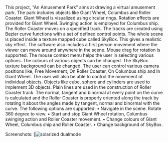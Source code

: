 This project, “An Amusement Park” aims at drawing a virtual amusement park. The park includes objects like Giant Wheel, Columbus and Roller Coaster. 
Giant Wheel is visualized using circular rings. Rotation effects are provided for Giant Wheel. Swinging action is employed for Columbus ship. The Roller Coaster moves on a specified track. The tracks are created using Bezier curve functions with a set of defined control points. The whole scene is placed inside a texture mapped cube called SkyBox. This gives a realistic sky effect. The software also includes a first person movement where the viewer can move around anywhere in the scene. Mouse drag for rotation is supported.
The mouse context menu helps the user in selecting various options. The colours of various objects can be changed. The SkyBox texture background can be changed. The user can control various camera positions like, Free Movement, On Roller Coaster, On Columbus ship and In Giant Wheel. The user will also be able to control the movement of individual objects.
Objects like cube, sphere and cylinders are used to implement 3D objects. Plain lines are used in the construction of Roller Coaster track. The normal, tangent and binormal at every point on the curve is calculated and the Roller Coaster is properly oriented along the track by rotating it about the angles made by tangent, normal and binormal with the curve.
The following options are supported:
•	Navigate in the scene. Rotate 360 degree to view.
•	Start and stop Giant Wheel rotation, Columbus swinging action and Roller Coaster movement.
•	Change colours of Giant Wheel, Columbus ship and Roller Coaster.
•	Change background of SkyBox.

Screenshots:
[![solarized dualmode](https://github.com/akarthik10/AmusementPark/raw/master/screenshots/1.png)
